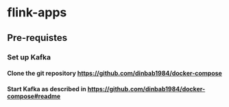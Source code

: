 # flink-apps

## Pre-requistes
### Set up Kafka
#### Clone the git repository https://github.com/dinbab1984/docker-compose 
#### Start Kafka as described in https://github.com/dinbab1984/docker-compose#readme
